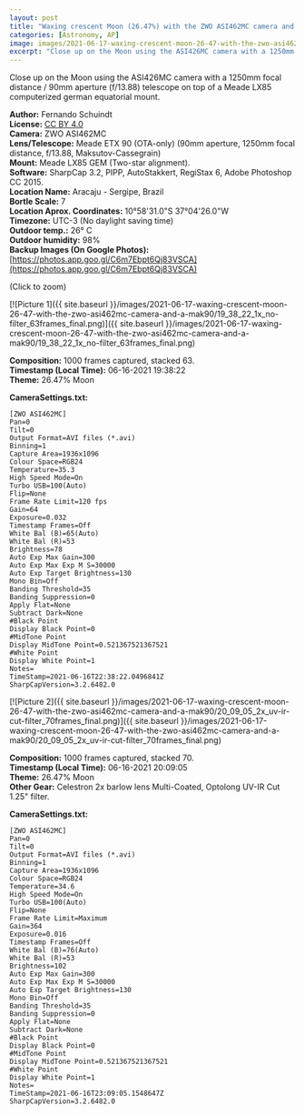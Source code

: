 ```yaml
---
layout: post
title: "Waxing crescent Moon (26.47%) with the ZWO ASI462MC camera and a Mak90 telescope"
categories: [Astronomy, AP]
image: images/2021-06-17-waxing-crescent-moon-26-47-with-the-zwo-asi462mc-camera-and-a-mak90/19_38_22_1x_no-filter_63frames_final.png
excerpt: "Close up on the Moon using the ASI426MC camera with a 1250mm focal distance / 90mm aperture (f/13.88) telescope on top of a Meade LX85 computerized german equatorial mount."
---
```


Close up on the Moon using the ASI426MC camera with a 1250mm focal distance / 90mm aperture (f/13.88) telescope on top of a Meade LX85 computerized german equatorial mount.

**Author:** Fernando Schuindt  
**License:** [CC BY 4.0](https://creativecommons.org/licenses/by/4.0/)  
**Camera:** ZWO ASI462MC  
**Lens/Telescope:** Meade ETX 90 (OTA-only) (90mm aperture, 1250mm focal distance, f/13.88, Maksutov-Cassegrain)   
**Mount:** Meade LX85 GEM (Two-star alignment).  
**Software:** SharpCap 3.2, PIPP, AutoStakkert, RegiStax 6, Adobe Photoshop CC 2015.  
**Location Name:** Aracaju - Sergipe, Brazil  
**Bortle Scale:** 7  
**Location Aprox. Coordinates:** 10°58'31.0"S 37°04'26.0"W  
**Timezone:** UTC-3 (No daylight saving time)  
**Outdoor temp.:** 26° C  
**Outdoor humidity:** 98%  
**Backup Images (On Google Photos):** [https://photos.app.goo.gl/C6m7Ebpt6Qj83VSCA](https://photos.app.goo.gl/C6m7Ebpt6Qj83VSCA)  

(Click to zoom)

[![Picture 1]({{ site.baseurl }}/images/2021-06-17-waxing-crescent-moon-26-47-with-the-zwo-asi462mc-camera-and-a-mak90/19_38_22_1x_no-filter_63frames_final.png)]({{ site.baseurl }}/images/2021-06-17-waxing-crescent-moon-26-47-with-the-zwo-asi462mc-camera-and-a-mak90/19_38_22_1x_no-filter_63frames_final.png)

**Composition:** 1000 frames captured, stacked 63.  
**Timestamp (Local Time):** 06-16-2021 19:38:22  
**Theme:** 26.47% Moon  

**CameraSettings.txt:**
```
[ZWO ASI462MC]
Pan=0
Tilt=0
Output Format=AVI files (*.avi)
Binning=1
Capture Area=1936x1096
Colour Space=RGB24
Temperature=35.3
High Speed Mode=On
Turbo USB=100(Auto)
Flip=None
Frame Rate Limit=120 fps
Gain=64
Exposure=0.032
Timestamp Frames=Off
White Bal (B)=65(Auto)
White Bal (R)=53
Brightness=78
Auto Exp Max Gain=300
Auto Exp Max Exp M S=30000
Auto Exp Target Brightness=130
Mono Bin=Off
Banding Threshold=35
Banding Suppression=0
Apply Flat=None
Subtract Dark=None
#Black Point
Display Black Point=0
#MidTone Point
Display MidTone Point=0.521367521367521
#White Point
Display White Point=1
Notes=
TimeStamp=2021-06-16T22:38:22.0496841Z
SharpCapVersion=3.2.6482.0
```

[![Picture 2]({{ site.baseurl }}/images/2021-06-17-waxing-crescent-moon-26-47-with-the-zwo-asi462mc-camera-and-a-mak90/20_09_05_2x_uv-ir-cut-filter_70frames_final.png)]({{ site.baseurl }}/images/2021-06-17-waxing-crescent-moon-26-47-with-the-zwo-asi462mc-camera-and-a-mak90/20_09_05_2x_uv-ir-cut-filter_70frames_final.png)

**Composition:** 1000 frames captured, stacked 70.  
**Timestamp (Local Time):** 06-16-2021 20:09:05  
**Theme:** 26.47% Moon  
**Other Gear:** Celestron 2x barlow lens Multi-Coated, Optolong UV-IR Cut 1.25" filter.  

**CameraSettings.txt:**
```
[ZWO ASI462MC]
Pan=0
Tilt=0
Output Format=AVI files (*.avi)
Binning=1
Capture Area=1936x1096
Colour Space=RGB24
Temperature=34.6
High Speed Mode=On
Turbo USB=100(Auto)
Flip=None
Frame Rate Limit=Maximum
Gain=364
Exposure=0.016
Timestamp Frames=Off
White Bal (B)=76(Auto)
White Bal (R)=53
Brightness=102
Auto Exp Max Gain=300
Auto Exp Max Exp M S=30000
Auto Exp Target Brightness=130
Mono Bin=Off
Banding Threshold=35
Banding Suppression=0
Apply Flat=None
Subtract Dark=None
#Black Point
Display Black Point=0
#MidTone Point
Display MidTone Point=0.521367521367521
#White Point
Display White Point=1
Notes=
TimeStamp=2021-06-16T23:09:05.1548647Z
SharpCapVersion=3.2.6482.0
```
